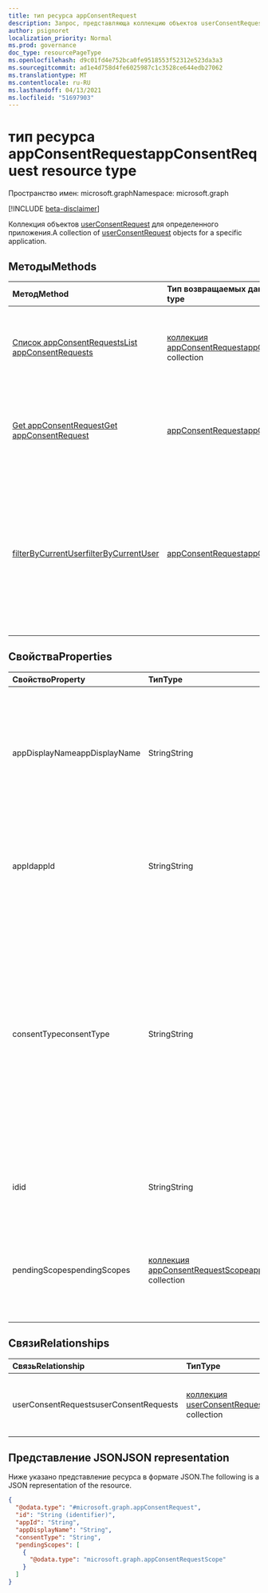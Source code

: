 ```yaml
---
title: тип ресурса appConsentRequest
description: Запрос, представляюща коллекцию объектов userConsentRequest для определенного приложения.
author: psignoret
localization_priority: Normal
ms.prod: governance
doc_type: resourcePageType
ms.openlocfilehash: d9c01fd4e752bca0fe9518553f52312e523da3a3
ms.sourcegitcommit: ad1e4d758d4fe6025987c1c3528ce644edb27062
ms.translationtype: MT
ms.contentlocale: ru-RU
ms.lasthandoff: 04/13/2021
ms.locfileid: "51697903"
---
```

# <a name="appconsentrequest-resource-type"></a><span data-ttu-id="1bf9e-103">тип ресурса appConsentRequest</span><span class="sxs-lookup"><span data-stu-id="1bf9e-103">appConsentRequest resource type</span></span>

<span data-ttu-id="1bf9e-104">Пространство имен: microsoft.graph</span><span class="sxs-lookup"><span data-stu-id="1bf9e-104">Namespace: microsoft.graph</span></span>

[!INCLUDE [beta-disclaimer](../../includes/beta-disclaimer.md)]

<span data-ttu-id="1bf9e-105">Коллекция объектов [userConsentRequest](../resources/userconsentrequest.md) для определенного приложения.</span><span class="sxs-lookup"><span data-stu-id="1bf9e-105">A collection of [userConsentRequest](../resources/userconsentrequest.md) objects for a specific application.</span></span>

## <a name="methods"></a><span data-ttu-id="1bf9e-106">Методы</span><span class="sxs-lookup"><span data-stu-id="1bf9e-106">Methods</span></span>
|<span data-ttu-id="1bf9e-107">Метод</span><span class="sxs-lookup"><span data-stu-id="1bf9e-107">Method</span></span>|<span data-ttu-id="1bf9e-108">Тип возвращаемых данных</span><span class="sxs-lookup"><span data-stu-id="1bf9e-108">Return type</span></span>|<span data-ttu-id="1bf9e-109">Описание</span><span class="sxs-lookup"><span data-stu-id="1bf9e-109">Description</span></span>|
|:---|:---|:---|
|[<span data-ttu-id="1bf9e-110">Список appConsentRequests</span><span class="sxs-lookup"><span data-stu-id="1bf9e-110">List appConsentRequests</span></span>](../api/appconsentrequest-list.md)|<span data-ttu-id="1bf9e-111">[коллекция appConsentRequest](../resources/appconsentrequest.md)</span><span class="sxs-lookup"><span data-stu-id="1bf9e-111">[appConsentRequest](../resources/appconsentrequest.md) collection</span></span>|<span data-ttu-id="1bf9e-112">Извлечение коллекции [объектов appConsentRequest](appconsentrequest.md) и их свойств.</span><span class="sxs-lookup"><span data-stu-id="1bf9e-112">Retrieve a collection of [appConsentRequest](appconsentrequest.md) objects and their properties.</span></span>|
|[<span data-ttu-id="1bf9e-113">Get appConsentRequest</span><span class="sxs-lookup"><span data-stu-id="1bf9e-113">Get appConsentRequest</span></span>](../api/appconsentrequest-get.md)|[<span data-ttu-id="1bf9e-114">appConsentRequest</span><span class="sxs-lookup"><span data-stu-id="1bf9e-114">appConsentRequest</span></span>](../resources/appconsentrequest.md)|<span data-ttu-id="1bf9e-115">Ознакомьтесь с свойствами и отношениями [объекта appConsentRequest.](../resources/appconsentrequest.md)</span><span class="sxs-lookup"><span data-stu-id="1bf9e-115">Read the properties and relationships of an [appConsentRequest](../resources/appconsentrequest.md) object.</span></span>|
|[<span data-ttu-id="1bf9e-116">filterByCurrentUser</span><span class="sxs-lookup"><span data-stu-id="1bf9e-116">filterByCurrentUser</span></span>](../api/appconsentrequest-filterByCurrentUser.md)|[<span data-ttu-id="1bf9e-117">appConsentRequest</span><span class="sxs-lookup"><span data-stu-id="1bf9e-117">appConsentRequest</span></span>](../resources/appconsentrequest.md)|<span data-ttu-id="1bf9e-118">Ознакомьтесь с свойствами объектов [appConsentRequest,](../resources/appconsentrequest.md) для которых текущий пользователь является рецензентом, и состояние запроса на согласие пользователя `InProgress` .</span><span class="sxs-lookup"><span data-stu-id="1bf9e-118">Read the properties of [appConsentRequest](../resources/appconsentrequest.md) objects for which the current user is the reviewer and the status of the user consent request is `InProgress`.</span></span>|

## <a name="properties"></a><span data-ttu-id="1bf9e-119">Свойства</span><span class="sxs-lookup"><span data-stu-id="1bf9e-119">Properties</span></span>
|<span data-ttu-id="1bf9e-120">Свойство</span><span class="sxs-lookup"><span data-stu-id="1bf9e-120">Property</span></span>|<span data-ttu-id="1bf9e-121">Тип</span><span class="sxs-lookup"><span data-stu-id="1bf9e-121">Type</span></span>|<span data-ttu-id="1bf9e-122">Описание</span><span class="sxs-lookup"><span data-stu-id="1bf9e-122">Description</span></span>|
|:---|:---|:---|
|<span data-ttu-id="1bf9e-123">appDisplayName</span><span class="sxs-lookup"><span data-stu-id="1bf9e-123">appDisplayName</span></span>|<span data-ttu-id="1bf9e-124">String</span><span class="sxs-lookup"><span data-stu-id="1bf9e-124">String</span></span>|<span data-ttu-id="1bf9e-125">Отображение имени приложения, для которого запрашивается согласие.</span><span class="sxs-lookup"><span data-stu-id="1bf9e-125">The display name of the app for which consent is requested.</span></span> <span data-ttu-id="1bf9e-126">Обязательный.</span><span class="sxs-lookup"><span data-stu-id="1bf9e-126">Required.</span></span> <span data-ttu-id="1bf9e-127">Поддерживает `$filter` `eq` (только) и `$orderby` .</span><span class="sxs-lookup"><span data-stu-id="1bf9e-127">Supports `$filter` (`eq` only) and `$orderby`.</span></span> |
|<span data-ttu-id="1bf9e-128">appId</span><span class="sxs-lookup"><span data-stu-id="1bf9e-128">appId</span></span>|<span data-ttu-id="1bf9e-129">String</span><span class="sxs-lookup"><span data-stu-id="1bf9e-129">String</span></span>|<span data-ttu-id="1bf9e-130">Идентификатор приложения.</span><span class="sxs-lookup"><span data-stu-id="1bf9e-130">The identifier of the application.</span></span> <span data-ttu-id="1bf9e-131">Обязательный.</span><span class="sxs-lookup"><span data-stu-id="1bf9e-131">Required.</span></span> <span data-ttu-id="1bf9e-132">Поддерживает `$filter` `eq` (только) и `$orderby` .</span><span class="sxs-lookup"><span data-stu-id="1bf9e-132">Supports `$filter` (`eq` only) and `$orderby`.</span></span> |
|<span data-ttu-id="1bf9e-133">consentType</span><span class="sxs-lookup"><span data-stu-id="1bf9e-133">consentType</span></span>|<span data-ttu-id="1bf9e-134">String</span><span class="sxs-lookup"><span data-stu-id="1bf9e-134">String</span></span>|<span data-ttu-id="1bf9e-135">Тип согласия запроса.</span><span class="sxs-lookup"><span data-stu-id="1bf9e-135">The consent type of the request.</span></span> <span data-ttu-id="1bf9e-136">Возможные значения: `Static`   и  `Dynamic` .</span><span class="sxs-lookup"><span data-stu-id="1bf9e-136">Possible values are: `Static` and `Dynamic`.</span></span> <span data-ttu-id="1bf9e-137">Они представляют статические и динамические разрешения, соответственно, запрашиваются в рабочего процесса согласия.</span><span class="sxs-lookup"><span data-stu-id="1bf9e-137">These represent static and dynamic permissions, respectively, requested in the consent workflow.</span></span> <span data-ttu-id="1bf9e-138">Поддерживает `$filter` `eq` (только) и `$orderby` .</span><span class="sxs-lookup"><span data-stu-id="1bf9e-138">Supports `$filter` (`eq` only) and `$orderby`.</span></span> <span data-ttu-id="1bf9e-139">Обязательный.</span><span class="sxs-lookup"><span data-stu-id="1bf9e-139">Required.</span></span>|
|<span data-ttu-id="1bf9e-140">id</span><span class="sxs-lookup"><span data-stu-id="1bf9e-140">id</span></span>|<span data-ttu-id="1bf9e-141">String</span><span class="sxs-lookup"><span data-stu-id="1bf9e-141">String</span></span>|<span data-ttu-id="1bf9e-142">Идентификатор запроса на согласие приложения.</span><span class="sxs-lookup"><span data-stu-id="1bf9e-142">The identifier of the app consent request.</span></span> <span data-ttu-id="1bf9e-143">Обязательный.</span><span class="sxs-lookup"><span data-stu-id="1bf9e-143">Required.</span></span>|
|<span data-ttu-id="1bf9e-144">pendingScopes</span><span class="sxs-lookup"><span data-stu-id="1bf9e-144">pendingScopes</span></span>|<span data-ttu-id="1bf9e-145">[коллекция appConsentRequestScope](../resources/appconsentrequestscope.md)</span><span class="sxs-lookup"><span data-stu-id="1bf9e-145">[appConsentRequestScope](../resources/appconsentrequestscope.md) collection</span></span>|<span data-ttu-id="1bf9e-146">Список ожидающих утверждения областей.</span><span class="sxs-lookup"><span data-stu-id="1bf9e-146">A list of pending scopes waiting for approval.</span></span> <span data-ttu-id="1bf9e-147">Это пусто, если consentType `Static` .</span><span class="sxs-lookup"><span data-stu-id="1bf9e-147">This is empty if the consentType is `Static`.</span></span> <span data-ttu-id="1bf9e-148">Обязательный.</span><span class="sxs-lookup"><span data-stu-id="1bf9e-148">Required.</span></span>|

## <a name="relationships"></a><span data-ttu-id="1bf9e-149">Связи</span><span class="sxs-lookup"><span data-stu-id="1bf9e-149">Relationships</span></span>
|<span data-ttu-id="1bf9e-150">Связь</span><span class="sxs-lookup"><span data-stu-id="1bf9e-150">Relationship</span></span>|<span data-ttu-id="1bf9e-151">Тип</span><span class="sxs-lookup"><span data-stu-id="1bf9e-151">Type</span></span>|<span data-ttu-id="1bf9e-152">Описание</span><span class="sxs-lookup"><span data-stu-id="1bf9e-152">Description</span></span>|
|:---|:---|:---|
|<span data-ttu-id="1bf9e-153">userConsentRequests</span><span class="sxs-lookup"><span data-stu-id="1bf9e-153">userConsentRequests</span></span>|<span data-ttu-id="1bf9e-154">[коллекция userConsentRequest](../resources/userconsentrequest.md)</span><span class="sxs-lookup"><span data-stu-id="1bf9e-154">[userConsentRequest](../resources/userconsentrequest.md) collection</span></span>|<span data-ttu-id="1bf9e-155">Список ожидающих запросов на согласие пользователей.</span><span class="sxs-lookup"><span data-stu-id="1bf9e-155">A list of pending user consent requests.</span></span>|

## <a name="json-representation"></a><span data-ttu-id="1bf9e-156">Представление JSON</span><span class="sxs-lookup"><span data-stu-id="1bf9e-156">JSON representation</span></span>
<span data-ttu-id="1bf9e-157">Ниже указано представление ресурса в формате JSON.</span><span class="sxs-lookup"><span data-stu-id="1bf9e-157">The following is a JSON representation of the resource.</span></span>
<!-- {
  "blockType": "resource",
  "keyProperty": "id",
  "@odata.type": "microsoft.graph.appConsentRequest",
  "openType": false
}
-->
``` json
{
  "@odata.type": "#microsoft.graph.appConsentRequest",
  "id": "String (identifier)",
  "appId": "String",
  "appDisplayName": "String",
  "consentType": "String",
  "pendingScopes": [
    {
      "@odata.type": "microsoft.graph.appConsentRequestScope"
    }
  ]
}
```

